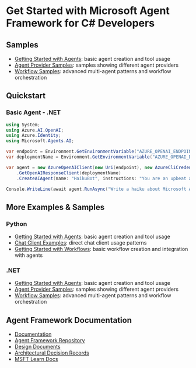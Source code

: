 # Get Started with Microsoft Agent Framework for C# Developers

## Samples

- [Getting Started with Agents](./samples/GettingStarted/Agents): basic agent creation and tool usage
- [Agent Provider Samples](./samples/GettingStarted/AgentProviders): samples showing different agent providers
- [Workflow Samples](./samples/GettingStarted/Workflows): advanced multi-agent patterns and workflow orchestration

## Quickstart

### Basic Agent - .NET

```c#
using System;
using Azure.AI.OpenAI;
using Azure.Identity;
using Microsoft.Agents.AI;

var endpoint = Environment.GetEnvironmentVariable("AZURE_OPENAI_ENDPOINT")!;
var deploymentName = Environment.GetEnvironmentVariable("AZURE_OPENAI_DEPLOYMENT_NAME")!;

var agent = new AzureOpenAIClient(new Uri(endpoint), new AzureCliCredential())
    .GetOpenAIResponseClient(deploymentName)
    .CreateAIAgent(name: "HaikuBot", instructions: "You are an upbeat assistant that writes beautifully.");

Console.WriteLine(await agent.RunAsync("Write a haiku about Microsoft Agent Framework."));
```

## More Examples & Samples

### Python

- [Getting Started with Agents](./python/samples/getting_started/agents): basic agent creation and tool usage
- [Chat Client Examples](./python/samples/getting_started/chat_client): direct chat client usage patterns
- [Getting Started with Workflows](./python/samples/getting_started/workflows): basic workflow creation and integration with agents

### .NET

- [Getting Started with Agents](./dotnet/samples/GettingStarted/Agents): basic agent creation and tool usage
- [Agent Provider Samples](./dotnet/samples/GettingStarted/AgentProviders): samples showing different agent providers
- [Workflow Samples](./dotnet/samples/GettingStarted/Workflows): advanced multi-agent patterns and workflow orchestration

## Agent Framework Documentation

- [Documentation](https://learn.microsoft.com/agent-framework/)
- [Agent Framework Repository](https://github.com/microsoft/agent-framework)
- [Design Documents](./docs/design)
- [Architectural Decision Records](./docs/decisions)
- [MSFT Learn Docs](https://learn.microsoft.com/agent-framework/overview/agent-framework-overview)
